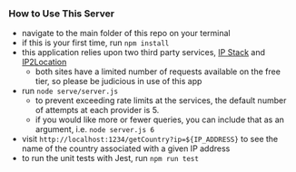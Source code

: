 ### How to Use This Server

* navigate to the main folder of this repo on your terminal
* if this is your first time, run `npm install`
* this application relies upon two third party services, [IP Stack](https://ipstack.com) and [IP2Location](https://ip2location.io)
    * both sites have a limited number of requests available on the free tier, so please be judicious in use of this app
* run `node serve/server.js`
    * to prevent exceeding rate limits at the services, the default number of attempts at each provider is 5. 
    * if you would like more or fewer queries, you can include that as an argument, i.e. `node server.js 6`
* visit `http://localhost:1234/getCountry?ip=${IP_ADDRESS}` to see the name of the country associated with a given IP address 
* to run the unit tests with Jest, run `npm run test`